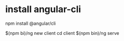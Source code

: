# install angular-cli

npm install @angular/cli

$(npm bi)/ng new client
cd client
$(npm bin)/ng serve
